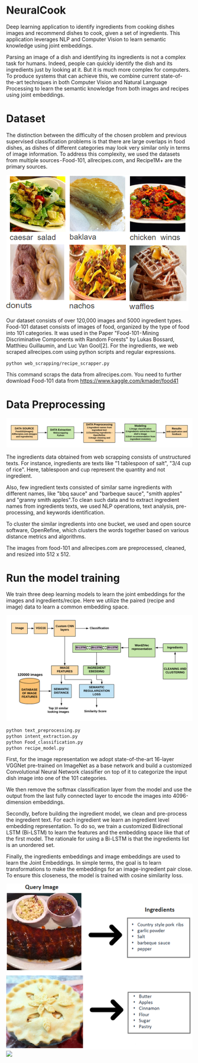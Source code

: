 # NeuralCook

Deep learning application to identify ingredients from cooking dishes images and recommend dishes to cook, given a set of ingredients. This application leverages NLP and Computer Vision to learn semantic knowledge using joint embeddings.

Parsing an image of a dish and identifying its ingredients is not a complex task for humans. Indeed, people can quickly identify the dish and its ingredients just by looking at it. But it is much more complex for computers. To produce systems that can achieve this, we combine current state-of-the-art techniques in both Computer Vision and Natural Language Processing to learn the semantic knowledge from both images and recipes using joint embeddings.

# Dataset
The distinction between the difficulty of the chosen problem and previous supervised classification problems is that there are large overlaps in food dishes, as dishes of different categories may look very similar only in terms of image information. To address this complexity, we used the datasets from multiple sources - Food-101, allrecipes.com, and Recipe1M+ are the primary sources.

![](images/classification.png) 

Our dataset consists of over 120,000 images and 5000 ingredient types. Food-101 dataset consists of images of food, organized by the type of food into 101 categories. It was used in the Paper "Food-101 - Mining Discriminative Components with Random Forests" by Lukas Bossard, Matthieu Guillaumin, and Luc Van Gool[2]. For the ingredients, we web scraped allrecipes.com using python scripts and regular expressions.

```
python web_scrapping/recipe_scrapper.py
```

This command scraps the data from allrecipes.com. You need to further download Food-101 data from https://www.kaggle.com/kmader/food41  

# Data Preprocessing
![](images/data%20flow.png) 

The ingredients data obtained from web scrapping consists of unstructured texts. For instance, ingredients are texts like "1 tablespoon of salt", "3/4 cup of rice". Here, tablespoon and cup represent the quantity and not ingredient. 

Also, few ingredient texts consisted of similar same ingredients with different names, like "bbq sauce" and "barbeque sauce", "smith apples" and "granny smith apples".To clean such data and to extract ingredient names from ingredients texts, we used NLP operations, text analysis, pre-processing, and keywords identification. 

To cluster the similar ingredients into one bucket, we used and open source software, OpenRefine, which clusters the words together based on various distance metrics and algorithms.

The images from food-101 and allrecipes.com are preprocessed, cleaned, and resized into 512 x 512.

# Run the model training

We train three deep learning models to learn the joint embeddings for the images and ingredients/recipe. Here we utilize the paired (recipe and image) data to learn a common embedding space.

![](images/Blank%20Diagram.png) 

```
python text_preprocessing.py
python intent_extraction.py
python Food_classification.py
python recipe_model.py
```
First, for the image representation we adopt state-of-the-art 16-layer VGGNet pre-trained on ImageNet as a base network and build a customized Convolutional Neural Network classifier on top of it to categorize the input dish image into one of the 101 categories.

We then remove the softmax classification layer from the model and use the output from the last fully connected layer to encode the images into 4096-dimension embeddings.

Secondly, before building the ingredient model, we clean and pre-process the ingredient text. For each ingredient we learn an ingredient level embedding representation. To do so, we train a customized Bidirectional LSTM (Bi-LSTM) to learn the features and the embedding space like that of the first model. The rationale for using a Bi-LSTM is that the ingredients list is an unordered set.

Finally, the ingredients embeddings and image embeddings are used to learn the Joint Embeddings. In simple terms, the goal is to learn transformations to make the embeddings for an image-ingredient pair close. To ensure this closeness, the model is trained with cosine similarity loss.

![](images/imgstoings.png) 
![](imagesings%20to%20imgs%20(1).png) 
